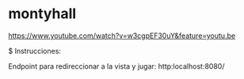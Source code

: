 # montyhall
https://www.youtube.com/watch?v=w3cgpEF30uY&feature=youtu.be

$ Instrucciones:

Endpoint para redireccionar a la vista y jugar:  http:localhost:8080/
